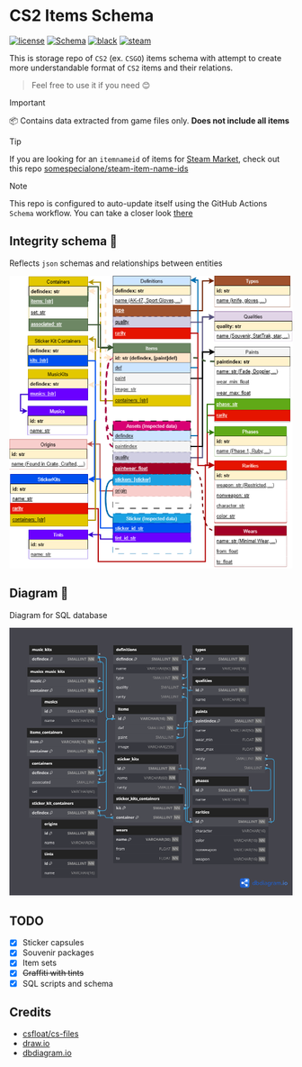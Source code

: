 # CS2 Items Schema

[![license](https://img.shields.io/github/license/somespecialone/cs2-items-schema)](https://github.com/somespecialone/cs2-items-schema/blob/master/LICENSE)
[![Schema](https://github.com/somespecialone/cs2-items-schema/actions/workflows/schema.yml/badge.svg)](https://github.com/somespecialone/cs2-items-schema/actions/workflows/schema.yml)
[![black](https://img.shields.io/badge/code%20style-black-000000.svg)](https://github.com/psf/black)
[![steam](https://shields.io/badge/steam-1b2838?logo=steam)](https://store.steampowered.com/)

This is storage repo of `CS2` (ex. `CSGO`) items schema with attempt to create more understandable format
of `CS2` items and their relations.

> Feel free to use it if you need 😊

> [!IMPORTANT]
> 📦 Contains data extracted from game files only.
> **Does not include all items**

> [!TIP]
> If you are looking for an `itemnameid` of items for [Steam Market](https://steamcommunity.com/market/),
> check out this repo [somespecialone/steam-item-name-ids](https://github.com/somespecialone/steam-item-name-ids)

> [!NOTE]
> This repo is configured to auto-update itself using the GitHub Actions `Schema` workflow.
> You can take a closer look [there](.github/workflows/schema.yml)

## Integrity schema 🧾

Reflects `json` schemas and relationships between entities

![integrity](integrity.png)

## Diagram 📅

Diagram for SQL database

![diagram](diagram.png)

## TODO

- [x] Sticker capsules
- [x] Souvenir packages
- [x] Item sets
- [x] ~~Graffiti with tints~~
- [x] SQL scripts and schema

## Credits

* [csfloat/cs-files](https://github.com/csfloat/cs-files)
* [draw.io](https://draw.io)
* [dbdiagram.io](https://dbdiagram.io/)
